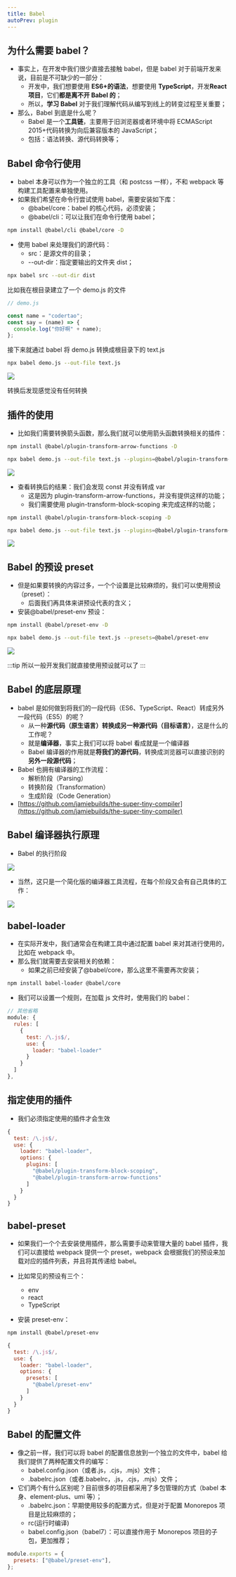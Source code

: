 ```yaml
---
title: Babel
autoPrev: plugin
---
```


## 为什么需要 babel？

- 事实上，在开发中我们很少直接去接触 babel，但是 babel 对于前端开发来说，目前是不可缺少的一部分：
  - 开发中，我们想要使用 **ES6+的语法**，想要使用 **TypeScript**，开发**React 项目**，它们**都是离不开 Babel 的**；
  - 所以，**学习 Babel** 对于我们理解代码从编写到线上的转变过程至关重要；
- 那么，Babel 到底是什么呢？
  - Babel 是一个**工具链**，主要用于旧浏览器或者环境中将 ECMAScript 2015+代码转换为向后兼容版本的
    JavaScript；
  - 包括：语法转换、源代码转换等；

## Babel 命令行使用

- babel 本身可以作为一个独立的工具（和 postcss 一样），不和 webpack 等构建工具配置来单独使用。
- 如果我们希望在命令行尝试使用 babel，需要安装如下库：
  - @babel/core：babel 的核心代码，必须安装；
  - @babel/cli：可以让我们在命令行使用 babel；

```sh
npm install @babel/cli @babel/core -D
```

- 使用 babel 来处理我们的源代码：
  - src：是源文件的目录；
  - --out-dir：指定要输出的文件夹 dist；

```sh
npx babel src --out-dir dist
```

比如我在根目录建立了一个 demo.js 的文件

```js
// demo.js

const name = "codertao";
const say = (name) => {
  console.log("你好啊" + name);
};
```

接下来就通过 babel 将 demo.js 转换成根目录下的 text.js

```sh
npx babel demo.js --out-file text.js
```

![](/frontEnd/webpack/18.png)

转换后发现感觉没有任何转换

## 插件的使用

- 比如我们需要转换箭头函数，那么我们就可以使用箭头函数转换相关的插件：

```sh
npm install @babel/plugin-transform-arrow-functions -D
```

```sh
npx babel demo.js --out-file text.js --plugins=@babel/plugin-transform-arrow-functions
```

![](/frontEnd/webpack/19.png)

- 查看转换后的结果：我们会发现 const 并没有转成 var
  - 这是因为 plugin-transform-arrow-functions，并没有提供这样的功能；
  - 我们需要使用 plugin-transform-block-scoping 来完成这样的功能；

```sh
npm install @babel/plugin-transform-block-scoping -D
```

```sh
npx babel demo.js --out-file text.js --plugins=@babel/plugin-transform-block-scoping,@babel/plugin-transform-arrow-functions
```

![](/frontEnd/webpack/20.png)

## Babel 的预设 preset

- 但是如果要转换的内容过多，一个个设置是比较麻烦的，我们可以使用预设（preset）：
  - 后面我们再具体来讲预设代表的含义；
- 安装@babel/preset-env 预设：

```sh
npm install @babel/preset-env -D
```

```sh
npx babel demo.js --out-file text.js --presets=@babel/preset-env
```

![](/frontEnd/webpack/21.png)

:::tip
所以一般开发我们就直接使用预设就可以了
:::

## Babel 的底层原理

- babel 是如何做到将我们的一段代码（ES6、TypeScript、React）转成另外一段代码（ES5）的呢？
  - 从一种**源代码（原生语言）**转换成**另一种源代码（目标语言）**，这是什么的工作呢？
  - 就是**编译器**，事实上我们可以将 babel 看成就是一个编译器
  - Babel 编译器的作用就是**将我们的源代码**，转换成浏览器可以直接识别的**另外一段源代码**；
- Babel 也拥有编译器的工作流程：
  - 解析阶段（Parsing）
  - 转换阶段（Transformation）
  - 生成阶段（Code Generation）
- [https://github.com/jamiebuilds/the-super-tiny-compiler](https://github.com/jamiebuilds/the-super-tiny-compiler)

## Babel 编译器执行原理

- Babel 的执行阶段

![](/frontEnd/webpack/22.png)

- 当然，这只是一个简化版的编译器工具流程，在每个阶段又会有自己具体的工作：

![](/frontEnd/webpack/23.png)

## babel-loader

- 在实际开发中，我们通常会在构建工具中通过配置 babel 来对其进行使用的，比如在 webpack 中。
- 那么我们就需要去安装相关的依赖：
  - 如果之前已经安装了@babel/core，那么这里不需要再次安装；

```sh
npm install babel-loader @babel/core
```

- 我们可以设置一个规则，在加载 js 文件时，使用我们的 babel：

```js
// 其他省略
module: {
  rules: [
    {
      test: /\.js$/,
      use: {
        loader: "babel-loader"
      }
    }
  ]
},
```

## 指定使用的插件

- 我们必须指定使用的插件才会生效

```js
{
  test: /\.js$/,
  use: {
    loader: "babel-loader",
    options: {
      plugins: [
        "@babel/plugin-transform-block-scoping",
        "@babel/plugin-transform-arrow-functions"
      ]
    }
  }
}
```

## babel-preset

- 如果我们一个个去安装使用插件，那么需要手动来管理大量的 babel 插件，我们可以直接给 webpack 提供一个
  preset，webpack 会根据我们的预设来加载对应的插件列表，并且将其传递给 babel。

- 比如常见的预设有三个：
  - env
  - react
  - TypeScript
- 安装 preset-env：

```sh
npm install @babel/preset-env
```

```js
{
  test: /\.js$/,
  use: {
    loader: "babel-loader",
    options: {
      presets: [
        "@babel/preset-env"
      ]
    }
  }
}
```

## Babel 的配置文件

- 像之前一样，我们可以将 babel 的配置信息放到一个独立的文件中，babel 给我们提供了两种配置文件的编写：
  - babel.config.json（或者.js，.cjs，.mjs）文件；
  - .babelrc.json（或者.babelrc，.js，.cjs，.mjs）文件；
- 它们两个有什么区别呢？目前很多的项目都采用了多包管理的方式（babel 本身、element-plus、umi 等）；
  - .babelrc.json：早期使用较多的配置方式，但是对于配置 Monorepos 项目是比较麻烦的；
  - rc(运行时编译)
  - babel.config.json（babel7）：可以直接作用于 Monorepos 项目的子包，更加推荐；

```js
module.exports = {
  presets: ["@babel/preset-env"],
};
```
